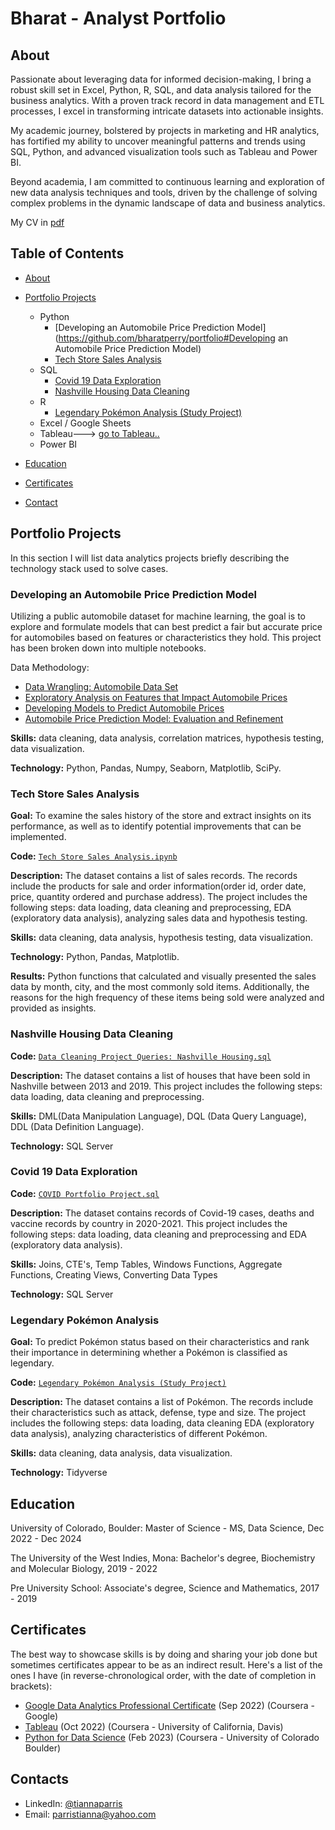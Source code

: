 # Bharat - Analyst Portfolio
## About
Passionate about leveraging data for informed decision-making, I bring a robust skill set in Excel, Python, R, SQL, and data analysis tailored for the business analytics. With a proven track record in data management and ETL processes, I excel in transforming intricate datasets into actionable insights.

My academic journey, bolstered by projects in marketing and HR analytics, has fortified my ability to uncover meaningful patterns and trends using SQL, Python, and advanced visualization tools such as Tableau and Power BI. 

Beyond academia, I am committed to continuous learning and exploration of new data analysis techniques and tools, driven by the challenge of solving complex problems in the dynamic landscape of data and business analytics.

My CV in [pdf](https://github.com/bharatperry/portfolio/blob/1aeb57209dbac5d8661ea95f1cbdad44fd4627a1/bharat_ba.pdf)

## Table of Contents
- [About](https://github.com/bharatperry/portfolio/blob/main/README.md#about)
- [Portfolio Projects](https://github.com/bharatperry/portfolio/blob/main/README.md#portfolio-projects)
  - Python
    - [Developing an Automobile Price Prediction Model](https://github.com/bharatperry/portfolio#Developing an Automobile Price Prediction Model)
    - [Tech Store Sales Analysis](https://github.com/bharatperry/Data-Analysis-Portfolio#tech-store-sales-analysis)  
  - SQL
    - [Covid 19 Data Exploration](https://github.com/bharatperry/Data-Analysis-Portfolio#covid-19-data-exploration)
    - [Nashville Housing Data Cleaning](https://github.com/tiannaparris/Data-Analysis-Portfolio#nashville-housing-data-cleaning)
  - R
    - [Legendary Pokémon Analysis (Study Project)](https://github.com/tiannaparris/Data-Analysis-Portfolio#legendary-pok%C3%A9mon-analysis)
  - Excel / Google Sheets
  - Tableau---> [go to Tableau..](https://public.tableau.com/app/profile/tianna.parris)
  - Power BI
  


- [Education](https://github.com/tiannaparris/Data-Analysis-Portfolio/blob/main/README.md#education)  
- [Certificates](https://github.com/tiannaparris/Data-Analysis-Portfolio/blob/main/README.md#certificates)
- [Contact](https://github.com/tiannaparris/Data-Analysis-Portfolio/blob/main/README.md#contacts)
## Portfolio Projects
In this section I will list data analytics projects briefly describing the technology stack used to solve cases.

### Developing an Automobile Price Prediction Model

Utilizing a public automobile dataset for machine learning, the goal is to explore and formulate models that can best predict a fair but accurate price for automobiles based on features or characteristics they hold. This project has been broken down into multiple notebooks.

Data Methodology:

  + [Data Wrangling: Automobile Data Set](https://github.com/bharatperry/portfolio/blob/cf7cc36df6173861681dd40426a6729d3caed8d7/1-Data-Wrangling.ipynb)
  + [Exploratory Analysis on Features that Impact Automobile Prices](https://github.com/bharatperry/portfolio/blob/cf7cc36df6173861681dd40426a6729d3caed8d7/2-Exploratory-data-analysis.ipynb)
  + [Developing Models to Predict Automobile Prices](https://github.com/bharatperry/portfolio/blob/cf7cc36df6173861681dd40426a6729d3caed8d7/3-model-development.ipynb)
  + [Automobile Price Prediction Model: Evaluation and Refinement](https://github.com/bharatperry/portfolio/blob/cf7cc36df6173861681dd40426a6729d3caed8d7/4-model-evaluation-and-refinement.ipynb)

**Skills:** data cleaning, data analysis, correlation matrices, hypothesis testing, data visualization.

**Technology:** Python, Pandas, Numpy, Seaborn, Matplotlib, SciPy.

### Tech Store Sales Analysis

**Goal:** To examine the sales history of the store and extract insights on its performance, as well as to identify potential improvements that can be implemented.

**Code:** [`Tech Store Sales Analysis.ipynb`](https://github.com/tiannaparris/PortfolioProjects/blob/main/Tech%20Store%20Sales%20Analysis.ipynb)

**Description:** The dataset contains a list of sales records.  The records include the products for sale and order information(order id, order date, price, quantity ordered and purchase address). The project includes the following steps: data loading, data cleaning and preprocessing, EDA (exploratory data analysis), analyzing sales data and hypothesis testing.

**Skills:** data cleaning, data analysis, hypothesis testing, data visualization.

**Technology:** Python, Pandas, Matplotlib.

**Results:** Python functions that calculated and visually presented the sales data by month, city, and the most commonly sold items. Additionally, the reasons for the high frequency of these items being sold were analyzed and provided as insights.



### Nashville Housing Data Cleaning
**Code:** [`Data Cleaning Project Queries: Nashville Housing.sql`](https://github.com/tiannaparris/PortfolioProjects/blob/main/Data%20Cleaning%20Project%20Queries:%20Nashville%20Housing.sql)

**Description:** The dataset contains a list of houses that have been sold in Nashville between 2013 and 2019. This project includes the following steps: data loading, data cleaning and preprocessing.


**Skills:** DML(Data Manipulation Language), DQL (Data Query Language), DDL (Data Definition Language).

**Technology:** SQL Server


### Covid 19 Data Exploration
**Code:** [`COVID Portfolio Project.sql`](https://github.com/tiannaparris/PortfolioProjects/blob/main/COVID%20Portfolio%20Project.sql)

**Description:** The dataset contains records of Covid-19 cases, deaths and vaccine records by country in 2020-2021. This project includes the following steps: data loading, data cleaning and preprocessing and EDA (exploratory data analysis).

**Skills:** Joins, CTE's, Temp Tables, Windows Functions, Aggregate Functions, Creating Views, Converting Data Types

**Technology:** SQL Server



### Legendary Pokémon Analysis

**Goal:** To predict Pokémon status based on their characteristics and rank their importance in determining whether a Pokémon is classified as legendary.

**Code:** [`Legendary Pokémon Analysis (Study Project)`](https://github.com/tiannaparris/PortfolioProjects/blob/main/Legendary%20Pok%C3%A9mon%20Analysis.ipynb)

**Description:** The dataset contains a list of  Pokémon.  The records include their characteristics such as attack, defense, type and size. The project includes the following steps: data loading, data cleaning EDA (exploratory data analysis), analyzing characteristics of different Pokémon.

**Skills:** data cleaning, data analysis, data visualization.

**Technology:** Tidyverse 





## Education
University of Colorado, Boulder: 
Master of Science - MS, Data Science,
Dec 2022 - Dec 2024

The University of the West Indies, Mona:
Bachelor's degree, Biochemistry and Molecular Biology,
2019 - 2022

Pre University School:
Associate's degree, Science and Mathematics,
2017 - 2019

## Certificates
The best way to showcase skills is by doing and sharing your job done but sometimes certificates appear to be as an indirect result. Here's a list of the ones I have (in reverse-chronological order, with the date of completion in brackets):
- [Google Data Analytics Professional Certificate](https://www.coursera.org/account/accomplishments/professional-cert/LRQ498UKBBSJ?utm_source=link&utm_medium=certificate&utm_content=cert_image&utm_campaign=sharing_cta&utm_product=prof) (Sep 2022) (Coursera - Google)
- [Tableau](https://www.coursera.org/account/accomplishments/verify/62LME4DV8CUV) (Oct 2022) (Coursera - University of California, Davis)
- [Python for Data Science](https://coursera.org/share/a16ecd3de61dd794199c452586cba90c) (Feb 2023) (Coursera - University of Colorado Boulder)

## Contacts
- LinkedIn: [@tiannaparris](https://www.linkedin.com/in/tianna-parris-9b6823176/)
- Email: parristianna@yahoo.com
